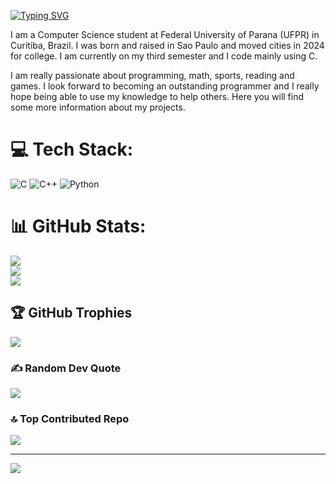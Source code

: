 <a href="https://git.io/typing-svg"><img src="https://readme-typing-svg.demolab.com?font=Fira+Code&size=30&pause=1000&width=435&lines=My+name+is+Davi+Manzini;Welcome+to+my+profile!" alt="Typing SVG" /></a>

I am a Computer Science student at Federal University of Parana (UFPR) in Curitiba, Brazil. I was born and raised in Sao Paulo and moved cities in 2024 for college. I am currently on my third semester and I code mainly using C.

I am really passionate about programming, math, sports, reading and games. I look forward to becoming an outstanding programmer and I really hope being able to use my knowledge to help others. Here you will find some more information about my projects.


# 💻 Tech Stack:
![C](https://img.shields.io/badge/c-%2300599C.svg?style=for-the-badge&logo=c&logoColor=white) ![C++](https://img.shields.io/badge/c++-%2300599C.svg?style=for-the-badge&logo=c%2B%2B&logoColor=white) ![Python](https://img.shields.io/badge/python-3670A0?style=for-the-badge&logo=python&logoColor=ffdd54)
# 📊 GitHub Stats:
![](https://github-readme-stats.vercel.app/api?username=davimanzini&theme=merko&hide_border=false&include_all_commits=true&count_private=true)<br/>
![](https://nirzak-streak-stats.vercel.app/?user=davimanzini&theme=merko&hide_border=false)<br/>
![](https://github-readme-stats.vercel.app/api/top-langs/?username=davimanzini&theme=merko&hide_border=false&include_all_commits=true&count_private=true&layout=compact)

## 🏆 GitHub Trophies
![](https://github-profile-trophy.vercel.app/?username=davimanzini&theme=radical&no-frame=true&no-bg=false&margin-w=4)

### ✍️ Random Dev Quote
![](https://quotes-github-readme.vercel.app/api?type=horizontal&theme=radical)

### 🔝 Top Contributed Repo
![](https://github-contributor-stats.vercel.app/api?username=davimanzini&limit=5&theme=dark&combine_all_yearly_contributions=true)

---
[![](https://visitcount.itsvg.in/api?id=davimanzini&icon=0&color=0)](https://visitcount.itsvg.in)

<!-- Proudly created with GPRM ( https://gprm.itsvg.in ) -->
